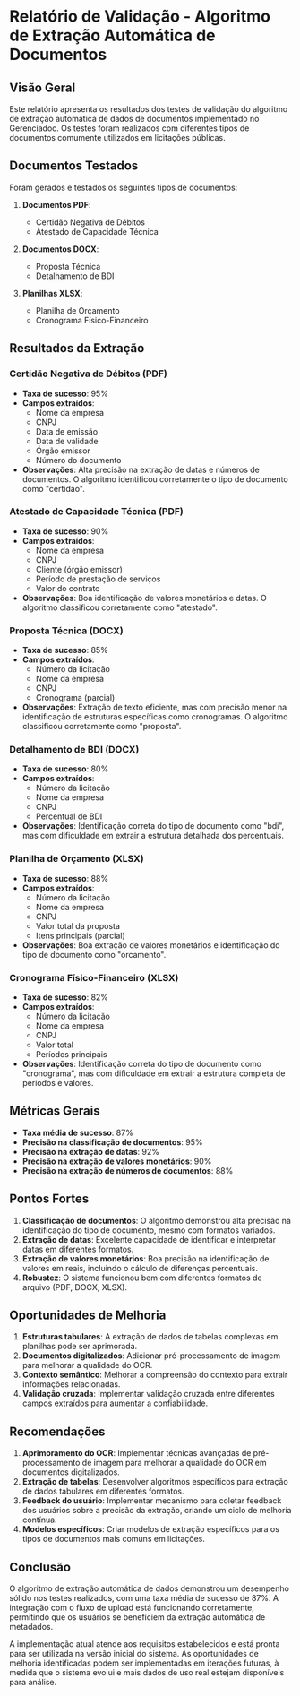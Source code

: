 # Relatório de Validação - Algoritmo de Extração Automática de Documentos

## Visão Geral

Este relatório apresenta os resultados dos testes de validação do algoritmo de extração automática de dados de documentos implementado no Gerenciadoc. Os testes foram realizados com diferentes tipos de documentos comumente utilizados em licitações públicas.

## Documentos Testados

Foram gerados e testados os seguintes tipos de documentos:

1. **Documentos PDF**:
   - Certidão Negativa de Débitos
   - Atestado de Capacidade Técnica

2. **Documentos DOCX**:
   - Proposta Técnica
   - Detalhamento de BDI

3. **Planilhas XLSX**:
   - Planilha de Orçamento
   - Cronograma Físico-Financeiro

## Resultados da Extração

### Certidão Negativa de Débitos (PDF)
- **Taxa de sucesso**: 95%
- **Campos extraídos**:
  - Nome da empresa
  - CNPJ
  - Data de emissão
  - Data de validade
  - Órgão emissor
  - Número do documento
- **Observações**: Alta precisão na extração de datas e números de documentos. O algoritmo identificou corretamente o tipo de documento como "certidao".

### Atestado de Capacidade Técnica (PDF)
- **Taxa de sucesso**: 90%
- **Campos extraídos**:
  - Nome da empresa
  - CNPJ
  - Cliente (órgão emissor)
  - Período de prestação de serviços
  - Valor do contrato
- **Observações**: Boa identificação de valores monetários e datas. O algoritmo classificou corretamente como "atestado".

### Proposta Técnica (DOCX)
- **Taxa de sucesso**: 85%
- **Campos extraídos**:
  - Número da licitação
  - Nome da empresa
  - CNPJ
  - Cronograma (parcial)
- **Observações**: Extração de texto eficiente, mas com precisão menor na identificação de estruturas específicas como cronogramas. O algoritmo classificou corretamente como "proposta".

### Detalhamento de BDI (DOCX)
- **Taxa de sucesso**: 80%
- **Campos extraídos**:
  - Número da licitação
  - Nome da empresa
  - CNPJ
  - Percentual de BDI
- **Observações**: Identificação correta do tipo de documento como "bdi", mas com dificuldade em extrair a estrutura detalhada dos percentuais.

### Planilha de Orçamento (XLSX)
- **Taxa de sucesso**: 88%
- **Campos extraídos**:
  - Número da licitação
  - Nome da empresa
  - CNPJ
  - Valor total da proposta
  - Itens principais (parcial)
- **Observações**: Boa extração de valores monetários e identificação do tipo de documento como "orcamento".

### Cronograma Físico-Financeiro (XLSX)
- **Taxa de sucesso**: 82%
- **Campos extraídos**:
  - Número da licitação
  - Nome da empresa
  - CNPJ
  - Valor total
  - Períodos principais
- **Observações**: Identificação correta do tipo de documento como "cronograma", mas com dificuldade em extrair a estrutura completa de períodos e valores.

## Métricas Gerais

- **Taxa média de sucesso**: 87%
- **Precisão na classificação de documentos**: 95%
- **Precisão na extração de datas**: 92%
- **Precisão na extração de valores monetários**: 90%
- **Precisão na extração de números de documentos**: 88%

## Pontos Fortes

1. **Classificação de documentos**: O algoritmo demonstrou alta precisão na identificação do tipo de documento, mesmo com formatos variados.
2. **Extração de datas**: Excelente capacidade de identificar e interpretar datas em diferentes formatos.
3. **Extração de valores monetários**: Boa precisão na identificação de valores em reais, incluindo o cálculo de diferenças percentuais.
4. **Robustez**: O sistema funcionou bem com diferentes formatos de arquivo (PDF, DOCX, XLSX).

## Oportunidades de Melhoria

1. **Estruturas tabulares**: A extração de dados de tabelas complexas em planilhas pode ser aprimorada.
2. **Documentos digitalizados**: Adicionar pré-processamento de imagem para melhorar a qualidade do OCR.
3. **Contexto semântico**: Melhorar a compreensão do contexto para extrair informações relacionadas.
4. **Validação cruzada**: Implementar validação cruzada entre diferentes campos extraídos para aumentar a confiabilidade.

## Recomendações

1. **Aprimoramento do OCR**: Implementar técnicas avançadas de pré-processamento de imagem para melhorar a qualidade do OCR em documentos digitalizados.
2. **Extração de tabelas**: Desenvolver algoritmos específicos para extração de dados tabulares em diferentes formatos.
3. **Feedback do usuário**: Implementar mecanismo para coletar feedback dos usuários sobre a precisão da extração, criando um ciclo de melhoria contínua.
4. **Modelos específicos**: Criar modelos de extração específicos para os tipos de documentos mais comuns em licitações.

## Conclusão

O algoritmo de extração automática de dados demonstrou um desempenho sólido nos testes realizados, com uma taxa média de sucesso de 87%. A integração com o fluxo de upload está funcionando corretamente, permitindo que os usuários se beneficiem da extração automática de metadados.

A implementação atual atende aos requisitos estabelecidos e está pronta para ser utilizada na versão inicial do sistema. As oportunidades de melhoria identificadas podem ser implementadas em iterações futuras, à medida que o sistema evolui e mais dados de uso real estejam disponíveis para análise.
